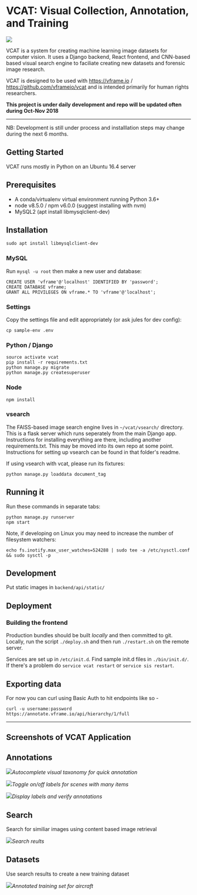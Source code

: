 # VCAT: Visual Collection, Annotation, and Training

![](docs/images/vcat_hierarchy_ao25rt.png)

VCAT is a system for creating machine learning image datasets for computer vision. It uses a Django backend, React frontend, and CNN-based based visual search engine to faciliate creating new datasets and forensic image research.

VCAT is designed to be used with  <https://vframe.io> / <https://github.com/vframeio/vcat> and is intended primarily for human rights researchers.

**This project is under daily development and repo will be updated often during Oct-Nov 2018**




-------------------------

NB: Development is still under process and installlation steps may change during the next 6 months. 

## Getting Started

VCAT runs mostly in Python on an Ubuntu 16.4 server

## Prerequisites

* A conda/virtualenv virtual environment running Python 3.6+
* node v8.5.0 / npm v6.0.0 (suggest installing with nvm)
* MySQL2 (apt install libmysqlclient-dev)

## Installation

```
sudo apt install libmysqlclient-dev
```

### MySQL

Run `mysql -u root` then make a new user and database:

```
CREATE USER 'vframe'@'localhost' IDENTIFIED BY 'password';
CREATE DATABASE vframe;
GRANT ALL PRIVILEGES ON vframe.* TO 'vframe'@'localhost';
```

### Settings

Copy the settings file and edit appropriately (or ask jules for dev config):

```
cp sample-env .env
```

### Python / Django

```
source activate vcat
pip install -r requirements.txt
python manage.py migrate
python manage.py createsuperuser
```

### Node

```
npm install
```

### vsearch

The FAISS-based image search engine lives in `~/vcat/vsearch/` directory.  This is a flask server which runs seperately from the main Django app.  Instructions for installing everything are there, including another requirements.txt.  This may be moved into its own repo at some point. Instructions for setting up vsearch can be found in that folder's readme.

If using vsearch with vcat, please run its fixtures:

```
python manage.py loaddata document_tag
```

## Running it

Run these commands in separate tabs:

```
python manage.py runserver
npm start
```

Note, if developing on Linux you may need to increase the number of filesystem watchers:

```
echo fs.inotify.max_user_watches=524288 | sudo tee -a /etc/sysctl.conf && sudo sysctl -p
```

## Development

Put static images in `backend/api/static/`

## Deployment

### Building the frontend

Production bundles should be built *locally* and then committed to git.  Locally, run the script `./deploy.sh` and then run `./restart.sh` on the remote server.

Services are set up in `/etc/init.d`. Find sample init.d files in `./bin/init.d/`. If there's a problem do `service vcat restart` or `service sis restart`.

## Exporting data

For now you can curl using Basic Auth to hit endpoints like so -

```
curl -u username:password https://annotate.vframe.io/api/hierarchy/1/full
```


----------------------------

## Screenshots of VCAT Application

## Annotations

![](docs/images/vcat_anno_demo_01.jpg)*Autocomplete visual taxonomy for quick annotation*

![](docs/images/vcat_anno_demo_02.jpg)*Toggle on/off labels for scenes with many items*

![](docs/images/vcat_anno_demo_03.jpg)*Display labels and verify annotations*

## Search

Search for similiar images using content based image retrieval

![](docs/images/vcat_search_results.jpg)*Search reults*

## Datasets

Use search results to create a new training dataset

![](docs/images/vcat_anno_boxes.jpg)*Annotated training set for aircraft*
